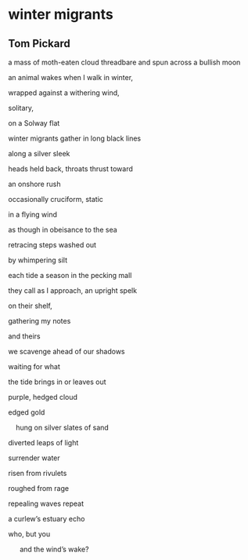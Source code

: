# winter migrants
## Tom Pickard
a mass of moth-eaten cloud
threadbare and spun across
a bullish moon




an animal wakes
when I walk in winter,

wrapped against
a withering wind,

solitary,

on a Solway flat




winter migrants gather
in long black lines

along a silver sleek

heads held back,
throats
thrust toward

an onshore rush

occasionally cruciform,
static

in a flying wind

as though
in obeisance
to the sea





retracing steps
washed out

by whimpering silt

each tide a season
in the pecking mall




they call as I approach,
an upright spelk

on their shelf,

gathering my notes

and theirs

we scavenge
ahead of our shadows


waiting for what

the tide brings in
or leaves out




purple,
hedged cloud

edged gold

    hung
on silver slates
of sand


diverted
leaps of light

surrender water

risen
from rivulets

roughed
from rage


repealing waves
repeat


a curlew’s
estuary echo


who,
but you

      and the wind’s
wake?